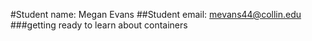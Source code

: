 #Student name: Megan Evans
##Student email: mevans44@collin.edu
###getting ready to learn about containers

